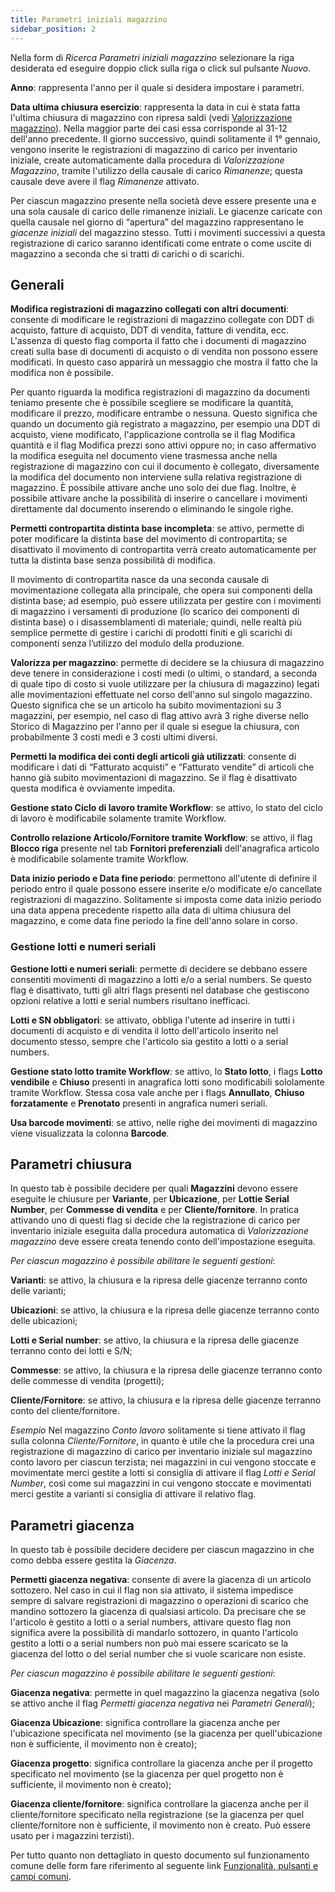 ```yaml
---
title: Parametri iniziali magazzino
sidebar_position: 2
---
```


Nella form di *Ricerca Parametri iniziali magazzino* selezionare la riga desiderata ed eseguire doppio click sulla riga o click sul pulsante *Nuovo*.

**Anno**: rappresenta l'anno per il quale si desidera impostare i parametri.

**Data ultima chiusura esercizio**: rappresenta la data in cui è stata fatta l'ultima chiusura di magazzino con ripresa saldi (vedi [Valorizzazione magazzino](/docs/logistics/physical-inventory/warehouse-valorization)). Nella maggior parte dei casi essa corrisponde al 31-12 dell'anno precedente. Il giorno successivo, quindi solitamente il 1° gennaio, vengono inserite le registrazioni di magazzino di carico per inventario iniziale, create automaticamente dalla procedura di *Valorizzazione Magazzino*, tramite l'utilizzo della causale di carico *Rimanenze*; questa causale deve avere il flag *Rimanenze* attivato.

Per ciascun magazzino presente nella società deve essere presente una e una sola causale di carico delle rimanenze iniziali. Le giacenze caricate con quella causale nel giorno di “apertura” del magazzino rappresentano le *giacenze iniziali* del magazzino stesso. Tutti i movimenti successivi a questa registrazione di carico saranno identificati come entrate o come uscite di magazzino a seconda che si tratti di carichi o di scarichi.

## Generali

**Modifica registrazioni di magazzino collegati con altri documenti**: consente di modificare le registrazioni di magazzino collegate con DDT di acquisto, fatture di acquisto, DDT di vendita, fatture di vendita, ecc. L'assenza di questo flag comporta il fatto che i documenti di magazzino creati sulla base di documenti di acquisto o di vendita non possono essere modificati. In questo caso apparirà un messaggio che mostra il fatto che la modifica non è possibile.

Per quanto riguarda la modifica registrazioni di magazzino da documenti teniamo presente che è possibile scegliere se modificare la quantità, modificare il prezzo, modificare entrambe o nessuna. Questo significa che quando un documento già registrato a magazzino, per esempio una DDT di acquisto, viene modificato, l'applicazione controlla se il flag Modifica quantità e il flag Modifica prezzi sono attivi oppure no; in caso affermativo la modifica eseguita nel documento viene trasmessa anche nella registrazione di magazzino con cui il documento è collegato, diversamente la modifica del documento non interviene sulla relativa registrazione di magazzino. È possibile attivare anche uno solo dei due flag. Inoltre, è possibile attivare anche la possibilità di inserire o cancellare i movimenti direttamente dal documento inserendo o eliminando le singole righe.

**Permetti contropartita distinta base incompleta**: se attivo, permette di poter modificare la distinta base del movimento di contropartita; se disattivato il movimento di contropartita verrà creato automaticamente per tutta la distinta base senza possibilità di modifica.

Il movimento di contropartita nasce da una seconda causale di movimentazione collegata alla principale, che opera sui componenti della distinta base; ad esempio, può essere utilizzata per gestire con i movimenti di magazzino i versamenti di produzione (lo scarico dei componenti di distinta base) o i disassemblamenti di materiale; quindi, nelle realtà più semplice permette di gestire i carichi di prodotti finiti e gli scarichi di componenti senza l’utilizzo del modulo della produzione.  

**Valorizza per magazzino**: permette di decidere se la chiusura di magazzino deve tenere in considerazione i costi medi (o ultimi, o standard, a seconda di quale tipo di costo si vuole utilizzare per la chiusura di magazzino) legati alle movimentazioni effettuate nel corso dell'anno sul singolo magazzino. Questo significa che se un articolo ha subito movimentazioni su 3 magazzini, per esempio, nel caso di flag attivo avrà 3 righe diverse nello Storico di Magazzino per l'anno per il quale si esegue la chiusura, con probabilmente 3 costi medi e 3 costi ultimi diversi.

**Permetti la modifica dei conti degli articoli già utilizzati**: consente di modificare i dati di “Fatturato acquisti” e “Fatturato vendite” di articoli che hanno già subito movimentazioni di magazzino. Se il flag è disattivato questa modifica è ovviamente impedita. 

**Gestione stato Ciclo di lavoro tramite Workflow**: se attivo, lo stato del ciclo di lavoro è modificabile solamente tramite Workflow.

**Controllo relazione Articolo/Fornitore tramite Workflow**: se attivo, il flag **Blocco riga** presente nel tab **Fornitori preferenziali** dell'anagrafica articolo è modificabile solamente tramite Workflow.

**Data inizio periodo e Data fine periodo**: permettono all'utente di definire il periodo entro il quale possono essere inserite e/o modificate e/o cancellate registrazioni di magazzino. Solitamente si imposta come data inizio periodo una data appena precedente rispetto alla data di ultima chiusura del magazzino, e come data fine periodo la fine dell'anno solare in corso. 

### Gestione lotti e numeri seriali

**Gestione lotti e numeri seriali**: permette di decidere se debbano essere consentiti movimenti di magazzino a lotti e/o a serial numbers. Se questo flag è disattivato, tutti gli altri flags presenti nel database che gestiscono opzioni relative a lotti e serial numbers risultano inefficaci.

**Lotti e SN obbligatori**: se attivato, obbliga l'utente ad inserire in tutti i documenti di acquisto e di vendita il lotto dell'articolo inserito nel documento stesso, sempre che l'articolo sia gestito a lotti o a serial numbers.

**Gestione stato lotto tramite Workflow**: se attivo, lo **Stato lotto**, i flags **Lotto vendibile** e **Chiuso** presenti in anagrafica lotti sono modificabili sololamente tramite Workflow. Stessa cosa vale anche per i flags **Annullato**, **Chiuso forzatamente** e **Prenotato** presenti in angrafica numeri seriali.

**Usa barcode movimenti**: se attivo, nelle righe dei movimenti di magazzino viene visualizzata la colonna **Barcode**.        


## Parametri chiusura

In questo tab è possibile decidere per quali **Magazzini** devono essere eseguite le chiusure per **Variante**, per **Ubicazione**, per **Lottie Serial Number**, per **Commesse di vendita** e per **Cliente/fornitore**. In pratica attivando uno di questi flag si decide che la registrazione di carico per inventario iniziale eseguita dalla procedura automatica di *Valorizzazione magazzino* deve essere creata tenendo conto dell'impostazione eseguita.

*Per ciascun magazzino è possibile abilitare le seguenti gestioni*:	

**Varianti**: se attivo, la chiusura e la ripresa delle giacenze terranno conto delle varianti;	

**Ubicazioni**: se attivo, la chiusura e la ripresa delle giacenze terranno conto delle ubicazioni;	

**Lotti e Serial number**: se attivo, la chiusura e la ripresa delle giacenze terranno conto dei lotti e S/N;	

**Commesse**: se attivo, la chiusura e la ripresa delle giacenze terranno conto delle commesse di vendita (progetti);	

**Cliente/Fornitore**: se attivo, la chiusura e la ripresa delle giacenze terranno conto del cliente/fornitore. 	

*Esempio*
Nel magazzino *Conto lavoro* solitamente si tiene attivato il flag sulla colonna *Cliente/Fornitore*, in quanto è utile che la procedura crei una registrazione di magazzino di carico per inventario iniziale sul magazzino conto lavoro per ciascun terzista; nei magazzini in cui vengono stoccate e movimentate merci gestite a lotti si consiglia di attivare il flag *Lotti e Serial Number*, così come sui magazzini in cui vengono stoccate e movimentati merci gestite a varianti si consiglia di attivare il relativo flag.


## Parametri giacenza

In questo tab è possibile decidere decidere per ciascun magazzino in che como debba essere gestita la *Giacenza*. 

**Permetti giacenza negativa**: consente di avere la giacenza di un articolo sottozero. Nel caso in cui il flag non sia attivato, il sistema impedisce sempre di salvare registrazioni di magazzino o operazioni di scarico che mandino sottozero la giacenza di qualsiasi articolo. Da precisare che se l'articolo è gestito a lotti o a serial numbers, attivare questo flag non significa avere la possibilità di mandarlo sottozero, in quanto l'articolo gestito a lotti o a serial numbers non può mai essere scaricato se la giacenza del lotto o del serial number che si vuole scaricare non esiste.

*Per ciascun magazzino è possibile abilitare le seguenti gestioni*:	

**Giacenza negativa**: permette in quel magazzino la giacenza negativa (solo se attivo anche il flag *Permetti giacenza negativa* nei *Parametri Generali*);

**Giacenza Ubicazione**: significa controllare la giacenza anche per l'ubicazione specificata nel movimento (se la giacenza per quell'ubicazione non è sufficiente, il movimento non è creato);

**Giacenza progetto**: significa controllare la giacenza anche per il progetto specificato nel movimento (se la giacenza per quel progetto non è sufficiente, il movimento non è creato); 

**Giacenza cliente/fornitore**: significa controllare la giacenza anche per il cliente/fornitore specificato nella registrazione (se la giacenza per quel cliente/fornitore non è sufficiente, il movimento non è creato. Può essere usato per i magazzini terzisti).

Per tutto quanto non dettagliato in questo documento sul funzionamento comune delle form fare riferimento al seguente link [Funzionalità, pulsanti e campi comuni](/docs/guide/common).